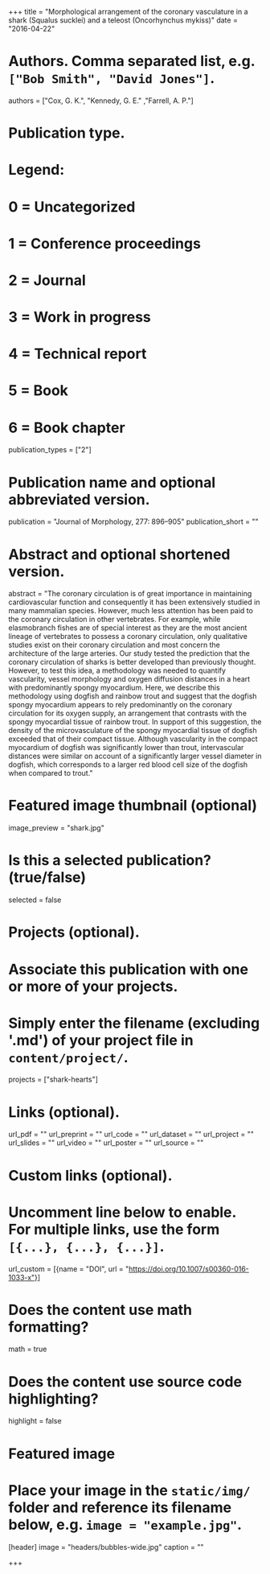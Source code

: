 +++
title = "Morphological arrangement of the coronary vasculature in a shark (Squalus sucklei) and a teleost (Oncorhynchus mykiss)"
date = "2016-04-22"

# Authors. Comma separated list, e.g. `["Bob Smith", "David Jones"]`.
authors = ["Cox, G. K.", "Kennedy, G. E." ,"Farrell, A. P."]

# Publication type.
# Legend:
# 0 = Uncategorized
# 1 = Conference proceedings
# 2 = Journal
# 3 = Work in progress
# 4 = Technical report
# 5 = Book
# 6 = Book chapter
publication_types = ["2"]

# Publication name and optional abbreviated version.
publication = "Journal of Morphology, 277: 896–905"
publication_short = ""

# Abstract and optional shortened version.
abstract = "The coronary circulation is of great importance in maintaining cardiovascular function and consequently it has been extensively studied in many mammalian species. However, much less attention has been paid to the coronary circulation in other vertebrates. For example, while elasmobranch fishes are of special interest as they are the most ancient lineage of vertebrates to possess a coronary circulation, only qualitative studies exist on their coronary circulation and most concern the architecture of the large arteries. Our study tested the prediction that the coronary circulation of sharks is better developed than previously thought. However, to test this idea, a methodology was needed to quantify vascularity, vessel morphology and oxygen diffusion distances in a heart with predominantly spongy myocardium. Here, we describe this methodology using dogfish and rainbow trout and suggest that the dogfish spongy myocardium appears to rely predominantly on the coronary circulation for its oxygen supply, an arrangement that contrasts with the spongy myocardial tissue of rainbow trout. In support of this suggestion, the density of the microvasculature of the spongy myocardial tissue of dogfish exceeded that of their compact tissue. Although vascularity in the compact myocardium of dogfish was significantly lower than trout, intervascular distances were similar on account of a significantly larger vessel diameter in dogfish, which corresponds to a larger red blood cell size of the dogfish when compared to trout."

# Featured image thumbnail (optional)
image_preview = "shark.jpg"

# Is this a selected publication? (true/false)
selected = false

# Projects (optional).
#   Associate this publication with one or more of your projects.
#   Simply enter the filename (excluding '.md') of your project file in `content/project/`.
projects = ["shark-hearts"]

# Links (optional).
url_pdf = ""
url_preprint = ""
url_code = ""
url_dataset = ""
url_project = ""
url_slides = ""
url_video = ""
url_poster = ""
url_source = ""

# Custom links (optional).
#   Uncomment line below to enable. For multiple links, use the form `[{...}, {...}, {...}]`.
 url_custom = [{name = "DOI", url = "https://doi.org/10.1007/s00360-016-1033-x"}]

# Does the content use math formatting?
math = true

# Does the content use source code highlighting?
highlight = false

# Featured image
# Place your image in the `static/img/` folder and reference its filename below, e.g. `image = "example.jpg"`.
[header]
image = "headers/bubbles-wide.jpg"
caption = ""

+++

